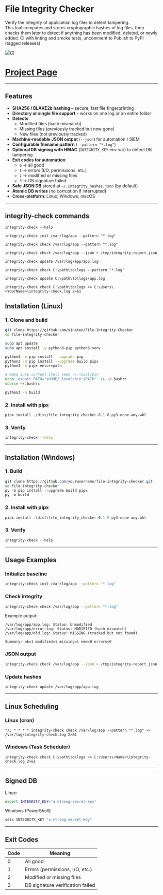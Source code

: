 # File Integrity Checker

Verify the integrity of application log files to detect tampering.  
This tool computes and stores cryptographic hashes of log files, then checks them later to detect if anything has been modified, deleted, or newly added.
CI with linting and smoke tests, uncomment to Publish to PyPI (tagged releases)

[![CI](https://github.com/s1natex/File-Integrity-Checker/actions/workflows/CI.yaml/badge.svg)](https://github.com/s1natex/File-Integrity-Checker/actions/workflows/CI.yaml)

# [Project Page](https://roadmap.sh/projects/file-integrity-checker)

---

## Features

- **SHA256 / BLAKE2b hashing** – secure, fast file fingerprinting  
- **Directory or single file support** – works on one log or an entire folder  
- **Detects**:
  - Modified files (hash mismatch)  
  - Missing files (previously tracked but now gone)  
  - New files (not previously tracked)  
- **Machine-readable JSON output** (`--json`) for automation / SIEM  
- **Configurable filename pattern** (`--pattern "*.log"`)  
- **Optional DB signing with HMAC** (`INTEGRITY_KEY` env var) to detect DB tampering  
- **Exit codes for automation**:  
  - `0` → all good  
  - `1` → errors (I/O, permissions, etc.)  
  - `2` → modified or missing files  
  - `3` → DB signature failed  
- **Safe JSON DB** stored at `~/.integrity_hashes.json` (by default)  
- **Atomic DB writes** (no corruption if interrupted)  
- **Cross-platform**: Linux, Windows, macOS  

---

## integrity-check commands
```
integrity-check --help

integrity-check init /var/log/app --pattern "*.log"

integrity-check check /var/log/app --pattern "*.log"

integrity-check check /var/log/app --json > /tmp/integrity-report.json

integrity-check update /var/log/app/app.log

integrity-check check C:\path\to\logs --pattern "*.log"

integrity-check update C:\path\to\logs\app.log

integrity-check check C:\path\to\logs >> C:\Users\<YourName>\integrity-check.log 2>&1
```

## Installation (Linux)

### 1. Clone and build
```bash
git clone https://github.com/s1natex/File-Integrity-Checker
cd file-integrity-checker

sudo apt update
sudo apt install -y python3-pip python3-venv

python3 -m pip install --upgrade pip
python3 -m pip install --upgrade build pipx
python3 -m pipx ensurepath

# make sure current shell sees ~/.local/bin
echo 'export PATH="$HOME/.local/bin:$PATH"' >> ~/.bashrc
source ~/.bashrc

python3 -m build
```

### 2. Install with pipx
```bash
pipx install ./dist/file_integrity_checker-0.1.0-py3-none-any.whl
```

### 3. Verify
```bash
integrity-check --help
```

---

## Installation (Windows)

### 1. Build
```powershell
git clone https://github.com/yourusername/file-integrity-checker.git
cd file-integrity-checker
py -m pip install --upgrade build pipx
py -m build
```

### 2. Install with pipx
```powershell
pipx install .\dist\file_integrity_checker-0.1.0-py3-none-any.whl
```

### 3. Verify
```powershell
integrity-check --help
```

---

## Usage Examples

### Initialize baseline
```bash
integrity-check init /var/log/app --pattern "*.log"
```

### Check integrity
```bash
integrity-check check /var/log/app --pattern "*.log"
```

Example output:
```
/var/log/app/app.log: Status: Unmodified
/var/log/app/error.log: Status: MODIFIED (hash mismatch)
/var/log/app/old.log: Status: MISSING (tracked but not found)

Summary: ok=1 modified=1 missing=1 new=0 errors=0
```

### JSON output
```bash
integrity-check check /var/log/app --json > /tmp/integrity-report.json
```

### Update hashes
```bash
integrity-check update /var/log/app/app.log
```

---

## Linux Scheduling

### Linux (cron)
```
*/5 * * * * integrity-check check /var/log/app --pattern "*.log" >> /var/log/integrity-check.log 2>&1
```

### Windows (Task Scheduler)
```
integrity-check check C:\path\to\logs >> C:\Users\<Name>\integrity-check.log 2>&1
```

---

## Signed DB

Linux:
```bash
export INTEGRITY_KEY="a-strong-secret-key"
```

Windows (PowerShell):
```powershell
setx INTEGRITY_KEY "a-strong-secret-key"
```

---

## Exit Codes

| Code | Meaning                         |
|------|---------------------------------|
| 0    | All good                        |
| 1    | Errors (permissions, I/O, etc.) |
| 2    | Modified or missing files       |
| 3    | DB signature verification failed |

